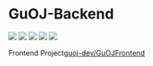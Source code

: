 # GuOJ-Backend

![](https://img.shields.io/github/issues/quank123wip/GuOJBackend)
![](https://img.shields.io/github/forks/quank123wip/GuOJBackend)
![](https://img.shields.io/github/stars/quank123wip/GuOJBackend)
![](https://img.shields.io/github/license/quank123wip/GuOJBackend)
![](https://github.com/guoj-dev/guojbackend/workflows/Python%20Linting/badge.svg)

Frontend Project[guoj-dev/GuOJFrontend](https://github.com/guoj-dev/GuOJFrontend)

